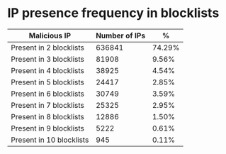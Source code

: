# IP presence frequency in blocklists
| Malicious IP | Number of IPs | % |
|----|----|----|
| Present in 2 blocklists | 636841 | 74.29% |
| Present in 3 blocklists | 81908 | 9.56% |
| Present in 4 blocklists | 38925 | 4.54% |
| Present in 5 blocklists | 24417 | 2.85% |
| Present in 6 blocklists | 30749 | 3.59% |
| Present in 7 blocklists | 25325 | 2.95% |
| Present in 8 blocklists | 12886 | 1.50% |
| Present in 9 blocklists | 5222 | 0.61% |
| Present in 10 blocklists | 945 | 0.11% |
